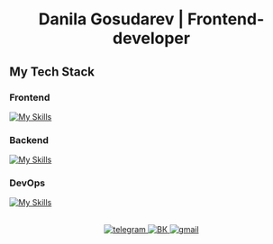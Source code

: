 # <div align="center">Danila Gosudarev | Frontend-developer</div>  

## My Tech Stack
  
### Frontend
[![My Skills](https://skillicons.dev/icons?i=js,html,css,figma,jest,react,redux,sass,ts,vite,webpack,gulp&perline=10)](https://skillicons.dev)
### Backend
[![My Skills](https://skillicons.dev/icons?i=nodejs,express,prisma,sqlite&perline=10)](https://skillicons.dev)
### DevOps
[![My Skills](https://skillicons.dev/icons?i=git,github&perline=10)](https://skillicons.dev)

<br/>

<div align="center">
  <a href="https://t.me/DanilaGosudarev" target="_blank"> 
    <img src="https://img.shields.io/badge/telegram-blue?logo=telegram&logoColor=white&style=for-the-badge" alt="telegram"/>
  </a>
  <a href="https://vk.com/dag0s" target="_blank"> 
    <img src="https://img.shields.io/badge/ВК-blue?logo=vk&logoColor=white&style=for-the-badge" alt="ВК"/>
  </a>
  <a href="mailto:danidagosudarev@gmail.com" target="_blank"> 
    <img src="https://img.shields.io/badge/gmail-red?logo=gmail&logoColor=white&style=for-the-badge" alt="gmail"/>
  </a>
</div>  
